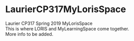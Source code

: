 # LaurierCP317MyLorisSpace<br/>
Laurier CP317 Spring 2019 MyLorisSpace<br/>
This is where LORIS and MyLearningSpace come together.<br/>
More info to be added.
